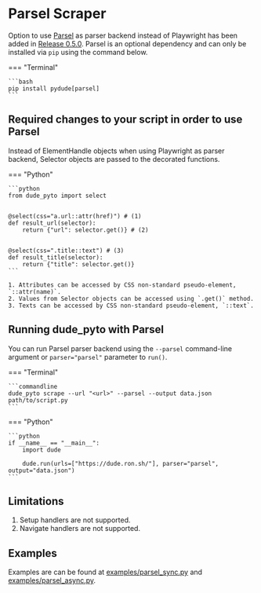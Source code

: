 # Parsel Scraper

Option to use [Parsel](https://github.com/scrapy/parsel) as parser backend instead of Playwright has been added in [Release 0.5.0](https://github.com/roniemartinez/dude/releases/tag/0.5.0).
Parsel is an optional dependency and can only be installed via `pip` using the command below.

=== "Terminal"

    ```bash
    pip install pydude[parsel]
    ```

## Required changes to your script in order to use Parsel

Instead of ElementHandle objects when using Playwright as parser backend, Selector objects are passed to the decorated functions.


=== "Python"

    ```python
    from dude_pyto import select


    @select(css="a.url::attr(href)") # (1)
    def result_url(selector):
        return {"url": selector.get()} # (2)


    @select(css=".title::text") # (3)
    def result_title(selector):
        return {"title": selector.get()}
    ```

    1. Attributes can be accessed by CSS non-standard pseudo-element, `::attr(name)`.
    2. Values from Selector objects can be accessed using `.get()` method.
    3. Texts can be accessed by CSS non-standard pseudo-element, `::text`.


## Running dude_pyto with Parsel

You can run Parsel parser backend using the `--parsel` command-line argument or `parser="parsel"` parameter to `run()`.


=== "Terminal"

    ```commandline
    dude_pyto scrape --url "<url>" --parsel --output data.json path/to/script.py
    ```

=== "Python"

    ```python
    if __name__ == "__main__":
        import dude

        dude.run(urls=["https://dude.ron.sh/"], parser="parsel", output="data.json")
    ```

## Limitations

1. Setup handlers are not supported.
2. Navigate handlers are not supported.


## Examples

Examples are can be found at [examples/parsel_sync.py](https://github.com/roniemartinez/dude/tree/master/examples/parsel_sync.py) and [examples/parsel_async.py](https://github.com/roniemartinez/dude/tree/master/examples/parsel_async.py).
